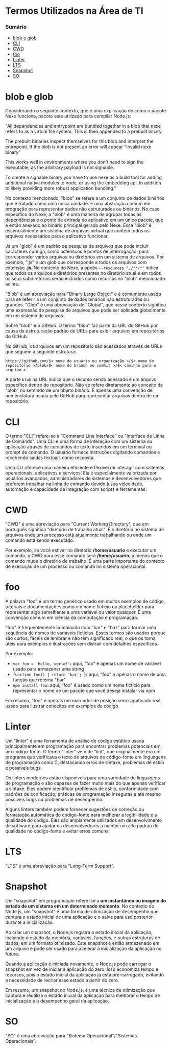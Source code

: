 # Termos Utilizados na Área de TI

### Sumário

- [blob e glob](#blob-glob)
- [CLI](#cli)
- [CWD](#cwd)
- [foo](#foo)
- [Linter](#linter)
- [LTS](#lts)
- [Snapshot](#snapshot)
- [SO](#so)

# <a id="blob-glob"></a>blob e glob

Considerando o seguinte contexto, que é uma explicação de como o pacote Nexe funciona, pacote este utilizado para compilar Node.js:

"All dependencies and entrypoint are bundled together in a blob that nexe refers to as a virtual file system. This is then appended to a prebuilt binary.

The prebuilt binaries inspect themselves for this blob and interpret the entrypoint. If the blob is not present an error will appear "Invalid nexe binary"

This works well in environments where you don't need to sign the executable, as the arbitrary payload is not signable.

To create a signable binary you have to use nexe as a build tool for adding additional native modules to node, or using the embedding api. In addition to likely providing more robust application bundling."

No contexto mencionado, "blob" se refere a um conjunto de dados binários que é tratado como uma única unidade. É uma abstração comum em progração para representar dados não estruturados ou binários. No caso específico do Nexe, a "blob" é uma maneira de agrupar todas as dependências e o ponto de entrada do aplicativo em um único pacote, que é então anexado ao binário principal gerado pelo Nexe. Essa "blob" é essencialmente um sistema de arquivos virtual que contém todos os arquivos necessários para o aplicativo funcionar.

Já um "glob" é um padrão de pesquisa de arquivos que pode incluir caracteres curinga, como asteriscos e pontos de interrogação, para corresponder vários arquivos ou diretórios em um sistema de arquivos. Por exemplo, ".js" é um glob que corresponde a todos os arquivos com extensão **.js**. No contexto do Nexe, a opção `--resources "./**/*"` indica que todos os arquivos e diretórios presentes no diretório atual e em todos os seus subdiretórios serão incluídos como recursos no "blob" mencionado acima.

"Blob" é um abreviação para "Binary Large Object" e é comumente usado para se referir a um conjunto de dados binários não estruturados ou grandes. "Glob" é uma abreviação de "Global", que nesse contexto significa uma expressão de pesquisa de arquivos que pode ser aplicada globalmente em um sistema de arquivos.

Sobre "blob" e o GitHub. O termo "blob" faz parte da URL do GitHub por causa da estruturação padrão de URLs para exibir arquivos em repositórios do GitHub.

No GitHub, os arquivos em um repositório são acessados através de URLs que seguem a seguinte estrutura:

```
https://github.com/$< nome do usuário ou organização >/$< nome do repositório >/blob/$< nome do branch ou commit >/$< caminho para o arquivo >
```

A parte `blob` na URL indica que o recurso sendo acessado é um arquivo específico dentro do repositório. Não se refere diretamente ao conceito de "blob" no sentindo de um objeto binário. É apenas uma convenção de nomenclatura usada pelo GitHub para representar arquivos dentro de um repositório.

# <a id="cli"></a>CLI

O termo "CLI" refere-se a "Command Line Interface" ou "Interface de Linha de Comando". Uma CLI é uma forma de interação com um sistema ou aplicação através de comandos de texto inseridos em um terminal ou prompt de comando. O usuário fornece instruções digitando comandos e recebendo saídas textuais como resposta.

Uma CLI oferece uma maneira eficiente e flexível de interagir com sistemas operacionais, aplicativos e serviços. Ela é especialmente valorizada por usuários avançados, administradores de sistemas e desenvolvedores que preferem trabalhar na linha de comando devido à sua velocidade, automação e capacidade de integração com scripts e ferramentas.

# <a id="cwd"></a>CWD

"CWD" é uma abreviação para "Current Working Directory", que em português significa "diretório de trabalho atual". É o diretório no sistema de arquivos onde um processo está atualmente trabalhando ou onde um comando está sendo executado.

Por exemplo, se você estiver no diretório **/home/usuario** e executar um comando, o CWD para esse comando será **/home/usuario**, a menos que o comando mude o diretório de trabalho. É uma parte importante do contexto de execução de um processo ou comando no sistema operacional.

# <a id="foo"></a>foo

A palavra "foo" é um termo genérico usado em muitos exemplos de código, tutoriais e documentações como um nome fictício ou placeholder para representar algo semelhante a uma variável ou valor qualquer. É uma convenção comum em ciência da computação e programação.

"foo" é frequentemente combinado com "bar" e "baz" para formar uma sequência de nomes de variáveis fictícias. Esses termos são usados porque são curtos, fáceis de lembrar e não têm significado real, o que os torna úteis para exemplos e ilustrações sem distrair com detalhes específicos.

Por exemplo:

- `var foo = 'Hello, world!'`**:** aqui, "foo" é apenas um nome de variável usado para armazenar uma string
- `function foo() { return 'bar'; }`**:** aqui, "foo" é apenas o nome de uma função que retorna "bar"
- `npm install foo`**:** aqui, "foo" é usado como um nome fictício para representar o nome de um pacote que você deseja instalar via npm

Em resumo, "foo" é apenas um marcador de posição sem significado real, usado para ilustrar conceitos em exemplos de código.

# <a id="linter"></a>Linter

Um "linter" é uma ferramenta de análise de código estático usada principalmente em programação para encontrar problemas potenciais em um código-fonte. O termo "linter" vem de "lint", que originalmente era um programa que verificava o texto de arquivos de código-fonte em linguagens de programação como C, destacando erros de sintaxe, problemas de estilo e possíveis bugs.

Os linters modernos estão disponíveis para uma variedade de linguagens de programação e são capazes de fazer muito mais do que apenas verificar a sintaxe. Eles podem identificar problemas de estilo, conformidade com padrões de codificação, práticas de programação inseguras e até mesmo possíveis bugs ou problemas de desempenho.

Alguns linters também podem fornecer sugestões de correção ou formatação automática do código-fonte para melhorar a legibilidade e a qualidade do código. Eles são amplamente utilizados em desenvolvimento de software para ajudar os desenvolvedores a manter um alto padrão de qualidade no código-fonte e evitar erros comuns.

# <a id="lts"></a>LTS

"LTS" é uma abreviação para "Long-Term Support".

# <a id="snapshot"></a>Snapshot

Um "snapshot" em programação refere-se a **um instantâneo ou imagem do estado de um sistema em um determinado momento**. No contexto do Node.js, um "snapshot" é uma forma de otimização de desempenho que captura o estado inicial de uma aplicação e o salva para uso posterior durante a inicialização.

Ao criar um snapshot, o Node.js registra o estado inicial da aplicação, incluindo o estado da memória, variáveis, funções, e outras estruturas de dados, em um formato otimizado. Este snapshot é então armazenado em um arquivo e pode ser usado para acelerar a inicialização da aplicação no futuro.

Quando a aplicação é iniciada novamente, o Node.js pode carregar o snapshot em vez de iniciar a aplicação do zero. Isso economiza tempo e recursos, pois o estado inicial da aplicação já está pré-carregado, evitando a necessidade de recriar esse estado a partir do zero.

Em resumo, um snapshot no Node.js, é uma técnica de otimização que captura e reutiliza o estado inicial da aplicação para melhorar o tempo de inicialização e o desempenho geral da aplicação.

# <a id="so"></a>SO

"SO" é uma abreviação para "Sistema Operacional"/"Sistemas Operacionais".